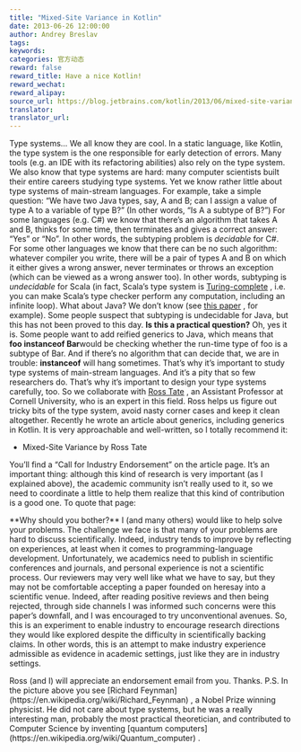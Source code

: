 ```yaml
---
title: "Mixed-Site Variance in Kotlin"
date: 2013-06-26 12:00:00
author: Andrey Breslav
tags:
keywords:
categories: 官方动态
reward: false
reward_title: Have a nice Kotlin!
reward_wechat:
reward_alipay:
source_url: https://blog.jetbrains.com/kotlin/2013/06/mixed-site-variance-in-kotlin/
translator:
translator_url:
---
```


<img alt="" class="alignleft" data-recalc-dims="1" src="https://i2.wp.com/www.geoffwilkins.net/images/feynman/feynman-blackboard.jpg?resize=360%2C272&amp;ssl=1"/>Type systems… We all know they are cool. In a static language, like Kotlin, the type system is the one responsible for early detection of errors. Many tools (e.g. an IDE with its refactoring abilities) also rely on the type system.
We also know that type systems are hard: many computer scientists built their entire careers studying type systems. Yet we know rather little about type systems of main-stream languages.<span id="more-1112"></span>
For example, take a simple question: “We have two Java types, say, A and B; can I assign a value of type A to a variable of type B?” (In other words, “Is A a subtype of B?”) For some languages (e.g. C#) we know that there’s an algorithm that takes A and B, thinks for some time, then terminates and gives a correct answer: “Yes” or “No”. In other words, the subtyping problem is *decidable* for C#. For some other languages we know that there can be no such algorithm: whatever compiler you write, there will be a pair of types A and B on which it either gives a wrong answer, never terminates or throws an exception (which can be viewed as a wrong answer too). In other words, subtyping is *undecidable* for Scala (in fact, Scala’s type system is [Turing-complete](http://michid.wordpress.com/2010/01/29/scala-type-level-encoding-of-the-ski-calculus/) , i.e. you can make Scala’s type checker perform any computation, including an infinite loop).
What about Java? We don’t know (see [this paper](http://www.cs.cornell.edu/~ross/publications/tamewild/) , for example). Some people suspect that subtyping is undecidable for Java, but this has not been proved to this day. **Is this a practical question?** Oh, yes it is. Some people want to add reified generics to Java, which means that **foo instanceof Bar**would be checking whether the run-time type of foo is a subtype of Bar. And if there’s no algorithm that can decide that, we are in trouble: **instanceof** will hang sometimes.
That’s why it’s important to study type systems of main-stream languages. And it’s a pity that so few researchers do.
That’s why it’s important to design your type systems carefully, too. So we collaborate with [Ross Tate](http://www.cs.cornell.edu/~ross/) , an Assistant Professor at Cornell University, who is an expert in this field. Ross helps us figure out tricky bits of the type system, avoid nasty corner cases and keep it clean altogether. Recently he wrote an article about generics, including generics in Kotlin. It is very approachable and well-written, so I totally recommend it:

* Mixed-Site Variance by Ross Tate

You’ll find a “Call for Industry Endorsement” on the article page. It’s an important thing: although this kind of research is very important (as I explained above), the academic community isn’t really used to it, so we need to coordinate a little to help them realize that this kind of contribution is a good one. To quote that page:
<p>**Why should you bother?** I (and many others) would like to help solve your problems. The challenge we face is that many of your problems are hard to discuss scientifically. Indeed, industry tends to improve by reflecting on experiences, at least when it comes to programming-language development. Unfortunately, we academics need to publish in scientific conferences and journals, and personal experience is not a scientific process. Our reviewers may very well like what we have to say, but they may not be comfortable accepting a paper founded on heresay into a scientific venue. Indeed, after reading positive reviews and then being rejected, through side channels I was informed such concerns were this paper’s downfall, and I was encouraged to try unconventional avenues. So, this is an experiment to enable industry to encourage research directions they would like explored despite the difficulty in scientifically backing claims. In other words, this is an attempt to make industry experience admissible as evidence in academic settings, just like they are in industry settings.</p>
Ross (and I) will appreciate an endorsement email from you.
Thanks.
P.S. In the picture above you see [Richard Feynman](https://en.wikipedia.org/wiki/Richard_Feynman) , a Nobel Prize winning physicist. He did not care about type systems, but he was a really interesting man, probably the most practical theoretician, and contributed to Computer Science by inventing [quantum computers](https://en.wikipedia.org/wiki/Quantum_computer) .
